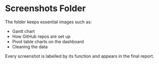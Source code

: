 # Screenshots Folder

The folder keeps essential images such as:
- Gantt chart
- How GitHub repos are set up
- Pivot table charts on the dashboard
- Cleaning the data

Every screenshot is labelled by its function and appears in the final report.

